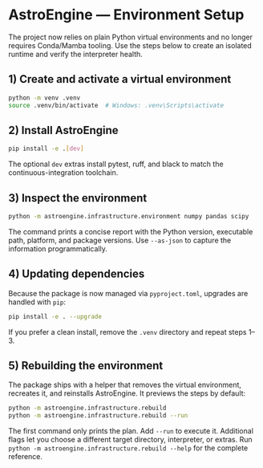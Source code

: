 # AstroEngine — Environment Setup

The project now relies on plain Python virtual environments and no longer
requires Conda/Mamba tooling.  Use the steps below to create an isolated
runtime and verify the interpreter health.

## 1) Create and activate a virtual environment

```bash
python -m venv .venv
source .venv/bin/activate  # Windows: .venv\Scripts\activate
```

## 2) Install AstroEngine

```bash
pip install -e .[dev]
```

The optional ``dev`` extras install pytest, ruff, and black to match the
continuous-integration toolchain.

## 3) Inspect the environment

```bash
python -m astroengine.infrastructure.environment numpy pandas scipy
```

The command prints a concise report with the Python version, executable
path, platform, and package versions.  Use ``--as-json`` to capture the
information programmatically.

## 4) Updating dependencies

Because the package is now managed via ``pyproject.toml``, upgrades are
handled with ``pip``:

```bash
pip install -e . --upgrade
```

If you prefer a clean install, remove the ``.venv`` directory and repeat
steps 1–3.

## 5) Rebuilding the environment

The package ships with a helper that removes the virtual environment, recreates
it, and reinstalls AstroEngine.  It previews the steps by default:

```bash
python -m astroengine.infrastructure.rebuild
python -m astroengine.infrastructure.rebuild --run
```

The first command only prints the plan.  Add ``--run`` to execute it.  Additional
flags let you choose a different target directory, interpreter, or extras.  Run
``python -m astroengine.infrastructure.rebuild --help`` for the complete
reference.
